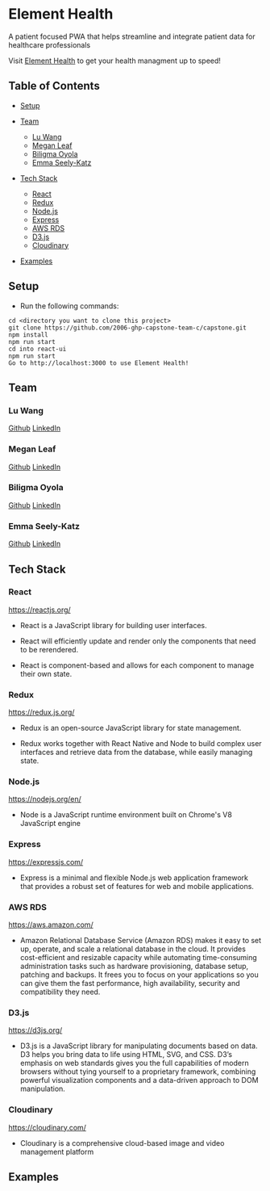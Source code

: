 # Element Health

A patient focused PWA that helps streamline and integrate patient data for healthcare professionals

Visit [Element Health](https://element-health.herokuapp.com/) to get your health managment up to speed!

## Table of Contents

* [Setup](#Setup)
* [Team](#Team)
  * [Lu Wang](#Lu-Wang)
  * [Megan Leaf](#Megan-Leaf)
  * [Biligma Oyola](#Biligma-Oyola)
  * [Emma Seely-Katz](#Emma-Seely-Katz)
* [Tech Stack](#Tech-Stack)
  * [React](#React)
  * [Redux](#Redux)
  * [Node.js](#Node.js)
  * [Express](#Express)
  * [AWS RDS](#AWS-RDS)
  * [D3.js](#D3.js)
  * [Cloudinary](#Cloudinary)

* [Examples](#Examples)

## Setup

* Run the following commands:

```
cd <directory you want to clone this project>
git clone https://github.com/2006-ghp-capstone-team-c/capstone.git
npm install
npm run start
cd into react-ui
npm run start
Go to http://localhost:3000 to use Element Health!
```

## Team

### Lu Wang

[Github](https://github.com/LuWang1983)
[LinkedIn](https://www.linkedin.com/in/loowang)

### Megan Leaf

[Github](https://github.com/meganbleaf)
[LinkedIn](https://www.linkedin.com/in/meganleaf/)

### Biligma Oyola

[Github](https://github.com/sandylykova)
[LinkedIn](https://www.linkedin.com/in/biligma-oyola/)

### Emma Seely-Katz

[Github](https://github.com/emseely)
[LinkedIn](https://www.linkedin.com/in/emmask/)

## Tech Stack

### React

https://reactjs.org/

* React is a JavaScript library for building user interfaces.

* React will efficiently update and render only the components that need to be rerendered.

* React is component-based and allows for each component to manage their own state.

### Redux

https://redux.js.org/

* Redux is an open-source JavaScript library for state management.

* Redux works together with React Native and Node to build complex user interfaces and retrieve data from the database, while easily managing state.

### Node.js

https://nodejs.org/en/

* Node is a JavaScript runtime environment built on Chrome's V8 JavaScript engine

### Express

https://expressjs.com/

* Express is a minimal and flexible Node.js web application framework that provides a robust set of features for web and mobile applications.

### AWS RDS

https://aws.amazon.com/

* Amazon Relational Database Service (Amazon RDS) makes it easy to set up, operate, and scale a relational database in the cloud. It provides cost-efficient and resizable capacity while automating time-consuming administration tasks such as hardware provisioning, database setup, patching and backups. It frees you to focus on your applications so you can give them the fast performance, high availability, security and compatibility they need.

### D3.js

https://d3js.org/

* D3.js is a JavaScript library for manipulating documents based on data. D3 helps you bring data to life using HTML, SVG, and CSS. D3’s emphasis on web standards gives you the full capabilities of modern browsers without tying yourself to a proprietary framework, combining powerful visualization components and a data-driven approach to DOM manipulation.

### Cloudinary

https://cloudinary.com/

* Cloudinary is a comprehensive cloud-based image and video management platform

## Examples

